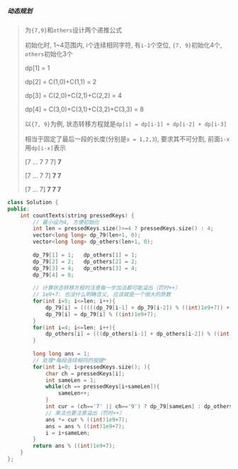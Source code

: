 ##### 动态规划
> 为`{7,9}`和`others`设计两个递推公式
> 
> 初始化时, 1~4范围内, i个连续相同字符, 有`i-1`个空位, `{7, 9}`初始化4个, `others`初始化3个
> 
> dp[1] = 1
> 
> dp[2] = C(1,0)+C(1,1) = 2
> 
> dp[3] = C(2,0)+C(2,1)+C(2,2) = 4
> 
> dp[4] = C(3,0)+C(3,1)+C(3,2)+C(3,3) = 8
> 
> 以`{7, 9}`为例, 状态转移方程就是`dp[i] = dp[i-1] + dp[i-2] + dp[i-3]`
> 
> 相当于固定了最后一段的长度(分别是`x = 1,2,3`), 要求其不可分割, 前面`i-x`用`dp[i-x]`表示
> 
> [7 ... 7  7  7] **7**
>  
> [7 ... 7  7] **7  7**
> 
> [7 ... 7] **7  7  7**

```CPP
class Solution {
public:
    int countTexts(string pressedKeys) {
        // 最小设为4, 方便初始化
        int len = pressedKeys.size()>=4 ? pressedKeys.size() : 4;
        vector<long long> dp_79(len+1, 0);
        vector<long long> dp_others(len+1, 0);
        
        dp_79[1] = 1;   dp_others[1] = 1;
        dp_79[2] = 2;   dp_others[2] = 2;
        dp_79[3] = 4;   dp_others[3] = 4;
        dp_79[4] = 8;
        
        // 计算状态转移方程时注意每一步加法都可能溢出（罚时++）
        // 1e9+7: 也没什么明确含义, 应该就是一个很大的质数
        for(int i=5; i<=len; i++){
            dp_79[i] = (((((dp_79[i-1] + dp_79[i-2]) % ((int)1e9+7)) + dp_79[i-3]) %((int)1e9+7)) + dp_79[i-4]) % ((int)1e9+7);
            dp_79[i] = dp_79[i] % ((int)1e9+7);
        }
        for(int i=4; i<=len; i++){
            dp_others[i] = (((dp_others[i-1] + dp_others[i-2]) % ((int)1e9+7)) + dp_others[i-3]) % ((int)1e9+7);
        }
        
        long long ans = 1;
        // 处理*每段连续相同的按键*
        for(int i=0; i<pressedKeys.size(); ){
            char ch = pressedKeys[i];
            int sameLen = 1;
            while(ch == pressedKeys[i+sameLen]){
                sameLen++;
            }
            int cur = (ch=='7' || ch=='9') ? dp_79[sameLen] : dp_others[sameLen];
            // 乘法也要注意溢出（罚时++）
            ans *= cur % ((int)1e9+7);
            ans = ans % ((int)1e9+7);
            i = i+sameLen;
        }
        return ans % ((int)1e9+7);
    }
};
```